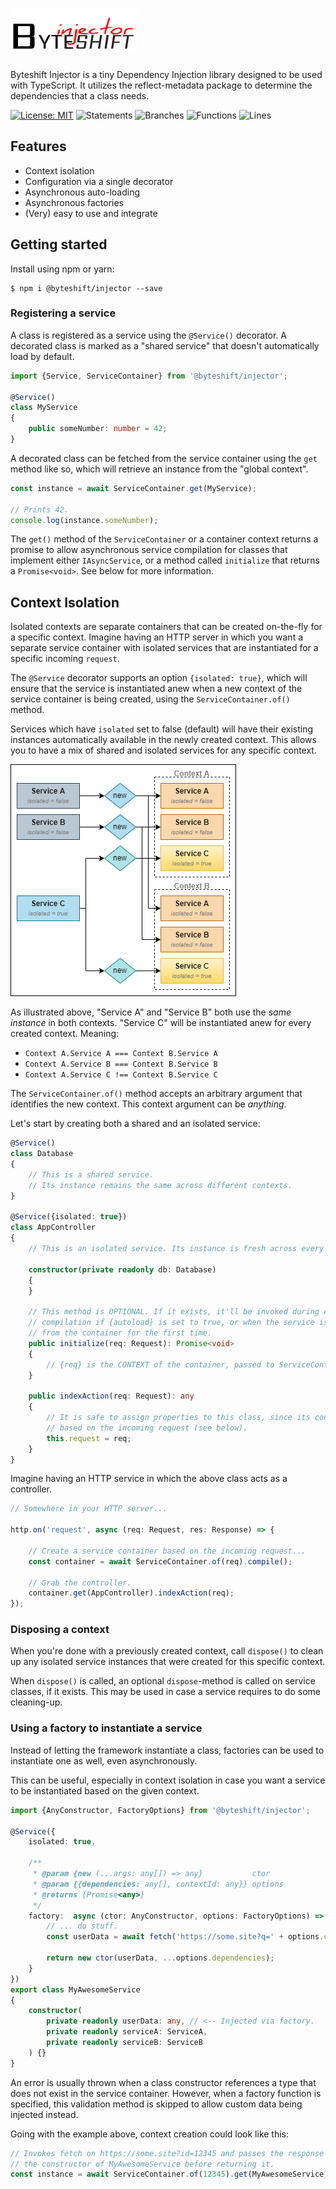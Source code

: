 ![](./docs/injector.png)
========================

Byteshift Injector is a tiny Dependency Injection library designed to
be used with TypeScript. It utilizes the reflect-metadata package to determine
the dependencies that a class needs.

[![License: MIT](https://img.shields.io/badge/License-MIT-yellow.svg)](https://opensource.org/licenses/MIT) ![Statements](https://img.shields.io/badge/statements-100%25-brightgreen.svg?style=flat) ![Branches](https://img.shields.io/badge/branches-100%25-brightgreen.svg?style=flat) ![Functions](https://img.shields.io/badge/functions-100%25-brightgreen.svg?style=flat) ![Lines](https://img.shields.io/badge/lines-100%25-brightgreen.svg?style=flat)

## Features

 - Context isolation
 - Configuration via a single decorator 
 - Asynchronous auto-loading
 - Asynchronous factories
 - (Very) easy to use and integrate

## Getting started

Install using npm or yarn:

```shell
$ npm i @byteshift/injector --save
```

### Registering a service

A class is registered as a service using the `@Service()` decorator. A decorated
class is marked as a "shared service" that doesn't automatically load by
default.

```ts
import {Service, ServiceContainer} from '@byteshift/injector';

@Service()
class MyService
{
    public someNumber: number = 42;
}
```

A decorated class can be fetched from the service container using the `get`
method like so, which will retrieve an instance from the "global context".

```ts
const instance = await ServiceContainer.get(MyService);

// Prints 42.
console.log(instance.someNumber);
```

The `get()` method of the `ServiceContainer` or a container context returns a
promise to allow asynchronous service compilation for classes that implement
either `IAsyncService`, or a method called `initialize` that returns a
`Promise<void>`. See below for more information.

## Context Isolation

Isolated contexts are separate containers that can be created on-the-fly for a
specific context. Imagine having an HTTP server in which you want a separate
service container with isolated services that are instantiated for a specific
incoming `request`.

The `@Service` decorator supports an option `{isolated: true}`, which will
ensure that the service is instantiated anew when a new context of the service
container is being created, using the `ServiceContainer.of()` method.

Services which have `isolated` set to false (default) will have their existing
instances automatically available in the newly created context. This allows you
to have a mix of shared and isolated services for any specific context.

![isolation](docs/di-isolation.png)

As illustrated above, "Service A" and "Service B" both use the _same instance_
in both contexts. "Service C" will be instantiated anew for every created
context. Meaning:

 - `Context A.Service A === Context B.Service A`
 - `Context A.Service B === Context B.Service B`
 - `Context A.Service C !== Context B.Service C`


The `ServiceContainer.of()` method accepts an arbitrary argument that identifies
the new context. This context argument can be _anything_.

Let's start by creating both a shared and an isolated service:
```ts
@Service()
class Database
{
    // This is a shared service.
    // Its instance remains the same across different contexts.
}

@Service({isolated: true})
class AppController
{
    // This is an isolated service. Its instance is fresh across every context. 
    
    constructor(private readonly db: Database)
    {
    }

    // This method is OPTIONAL. If it exists, it'll be invoked during container
    // compilation if {autoload} is set to true, or when the service is fetched
    // from the container for the first time.
    public initialize(req: Request): Promise<void>
    {
        // {req} is the CONTEXT of the container, passed to ServiceContainer.of()
    }

    public indexAction(req: Request): any
    {
        // It is safe to assign properties to this class, since its context is
        // based on the incoming request (see below).
        this.request = req;
    }
}
```

Imagine having an HTTP service in which the above class acts as a controller.

```ts
// Somewhere in your HTTP server...

http.on('request', async (req: Request, res: Response) => {
    
    // Create a service container based on the incoming request...
    const container = await ServiceContainer.of(req).compile();
    
    // Grab the controller.
    container.get(AppController).indexAction(req);
});
```

### Disposing a context

When you're done with a previously created context, call `dispose()` to clean up
any isolated service instances that were created for this specific context.

When `dispose()` is called, an optional `dispose`-method is called on service
classes, if it exists. This may be used in case a service requires to do some
cleaning-up.

### Using a factory to instantiate a service

Instead of letting the framework instantiate a class, factories can be used to
instantiate one as well, even asynchronously.

This can be useful, especially in context isolation in case you want a service
to be instantiated based on the given context.

```ts
import {AnyConstructor, FactoryOptions} from '@byteshift/injector';

@Service({
    isolated: true,

    /**
     * @param {new (...args: any[]) => any}           ctor
     * @param {{dependencies: any[], contextId: any}} options
     * @returns {Promise<any>}
     */
    factory:  async (ctor: AnyConstructor, options: FactoryOptions) => {
        // ... do stuff.
        const userData = await fetch('https://some.site?q=' + options.contextId);
        
        return new ctor(userData, ...options.dependencies);
    }
})
export class MyAwesomeService
{
    constructor(
        private readonly userData: any, // <-- Injected via factory.
        private readonly serviceA: ServiceA,
        private readonly serviceB: ServiceB
    ) {}
}
```

An error is usually thrown when a class constructor references a type that does
not exist in the service container. However, when a factory function is
specified, this validation method is skipped to allow custom data being injected
instead.

Going with the example above, context creation could look like this:
```ts
// Invokes fetch on https://some.site?id=12345 and passes the response object to
// the constructor of MyAwesomeService before returning it.
const instance = await ServiceContainer.of(12345).get(MyAwesomeService);
```
